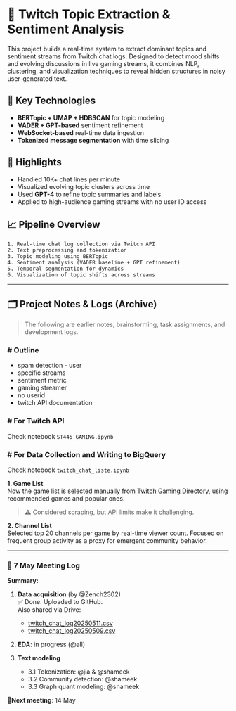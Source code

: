 # 📌 Twitch Topic Extraction & Sentiment Analysis

This project builds a real-time system to extract dominant topics and sentiment streams from Twitch chat logs. Designed to detect mood shifts and evolving discussions in live gaming streams, it combines NLP, clustering, and visualization techniques to reveal hidden structures in noisy user-generated text.

## 🔧 Key Technologies

- **BERTopic + UMAP + HDBSCAN** for topic modeling  
- **VADER + GPT-based** sentiment refinement  
- **WebSocket-based** real-time data ingestion  
- **Tokenized message segmentation** with time slicing

## 🌟 Highlights

- Handled 10K+ chat lines per minute  
- Visualized evolving topic clusters across time  
- Used **GPT-4** to refine topic summaries and labels  
- Applied to high-audience gaming streams with no user ID access

## 📈 Pipeline Overview

```
1. Real-time chat log collection via Twitch API
2. Text preprocessing and tokenization
3. Topic modeling using BERTopic
4. Sentiment analysis (VADER baseline + GPT refinement)
5. Temporal segmentation for dynamics
6. Visualization of topic shifts across streams
```

---

## 🗂 Project Notes & Logs (Archive)

> The following are earlier notes, brainstorming, task assignments, and development logs.

### # Outline

- spam detection - user  
- specific streams  
- sentiment metric  
- gaming streamer  
- no userid  
- twitch API documentation

### # For Twitch API  
Check notebook `ST445_GAMING.ipynb`

### # For Data Collection and Writing to BigQuery  
Check notebook `twitch_chat_liste.ipynb`

**1. Game List**  
Now the game list is selected manually from [Twitch Gaming Directory](https://www.twitch.tv/directory/gaming), using recommended games and popular ones.  
> ⚠️ Considered scraping, but API limits make it challenging.

**2. Channel List**  
Selected top 20 channels per game by real-time viewer count. Focused on frequent group activity as a proxy for emergent community behavior.

---

### 📅 7 May Meeting Log

**Summary:**

1. **Data acquisition** (by @Zench2302)  
   ✅ Done. Uploaded to GitHub.  
   Also shared via Drive:  
   - [twitch_chat_log20250511.csv](https://drive.google.com/file/d/1s46OOqRK9OPmBSEhHR8oSzeI_HCMedTN/view?usp=drive_link)  
   - [twitch_chat_log20250509.csv](https://drive.google.com/file/d/1s46OOqRK9OPmBSEhHR8oSzeI_HCMedTN/view?usp=drive_link)

2. **EDA**: in progress (@all)  
3. **Text modeling**  
   - 3.1 Tokenization: @jia & @shameek  
   - 3.2 Community detection: @shameek  
   - 3.3 Graph quant modeling: @shameek  

📍**Next meeting**: 14 May

